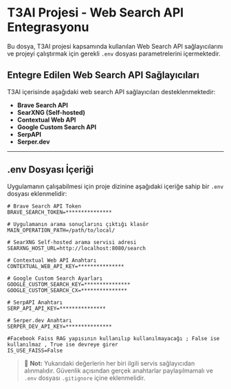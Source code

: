 # T3AI Projesi - Web Search API Entegrasyonu

Bu dosya, T3AI projesi kapsamında kullanılan Web Search API sağlayıcılarını ve projeyi çalıştırmak için gerekli `.env` dosyası parametrelerini içermektedir.

## Entegre Edilen Web Search API Sağlayıcıları

T3AI içerisinde aşağıdaki web search API sağlayıcıları desteklenmektedir:

* **Brave Search API**
* **SearXNG (Self-hosted)**
* **Contextual Web API**
* **Google Custom Search API**
* **SerpAPI**
* **Serper.dev**

---

## .env Dosyası İçeriği

Uygulamanın çalışabilmesi için proje dizinine aşağıdaki içeriğe sahip bir `.env` dosyası eklenmelidir:

```env
# Brave Search API Token
BRAVE_SEARCH_TOKEN=***************

# Uygulamanın arama sonuçlarını çıktığı klasör
MAIN_OPERATION_PATH=/path/to/local/

# SearXNG Self-hosted arama servisi adresi
SEARXNG_HOST_URL=http://localhost:8080/search

# Contextual Web API Anahtarı
CONTEXTUAL_WEB_API_KEY=***************

# Google Custom Search Ayarları
GOOGLE_CUSTOM_SEARCH_KEY=***************
GOOGLE_CUSTOM_SEARCH_CX=***************

# SerpAPI Anahtarı
SERP_API_API_KEY=***************

# Serper.dev Anahtarı
SERPER_DEV_API_KEY=***************

#Facebook Faiss RAG yapısının kullanılıp kullanılmayacağı ; False ise kullanılmaz , True ise devreye girer
IS_USE_FAISS=False
```

> 📌 **Not:** Yukarıdaki değerlerin her biri ilgili servis sağlayıcıdan alınmalıdır. Güvenlik açısından gerçek anahtarlar paylaşılmamalı ve `.env` dosyası `.gitignore` içine eklenmelidir.

